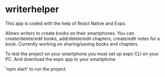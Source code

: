 # writerhelper
This app is coded with the help of React Native and Expo.

Allows writers to create books on their smartphones. You can create/delete/edit books, add/delete/edit chapters, create/edit notes for a book. Currently working on sharing/saving books and chapters.

To test the project on your smartphone you must set up expo CLI on your PC. And download the expo app to your smartphone. 

'npm start' to run the project.
